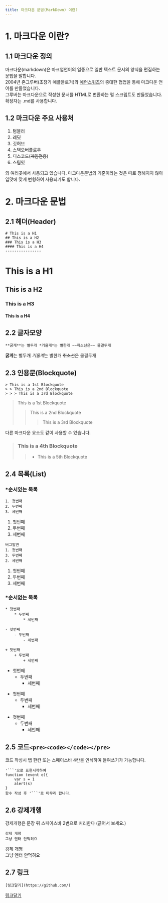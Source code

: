 ```yaml
---
title: 마크다운 문법(MarkDown) 이란?
---
```


# 1. 마크다운 이란?

## 1.1 마크다운 정의
마크다운(markdown)은 마크업언어의 일종으로 일반 텍스트 문서의 양식을 편집하는 문법을 말합니다.  
2004년 존그루버(초창기 애플블로거)와 [에런스워츠](https://ko.wikipedia.org/wiki/%EC%97%90%EB%9F%B0_%EC%8A%A4%EC%9B%8C%EC%B8%A0)의 중대한 협업을 통해 마크다운 언어를 만들었습니다.  
그루버는 마크다운으로 작성한 문서를 HTML로 변환하는 펄 스크립트도 만들었습니다.  
확장자는 .md를 사용합니다.

## 1.2 마크다운 주요 사용처
1. 텀블러
2. 레딧
3. 깃허브
4. 스택오버플로우
5. 디스코드(~~게임전용~~)
6. 스팀잇

외 여러곳에서 사용되고 있습니다. 마크다운문법의 기준이라는 것은 따로 정해지지 않아 입맛에 맞게 변형하여 사용되기도 합니다.

# 2. 마크다운 문법
## 2.1 헤더(Header)
```
# This is a H1
## This is a H2
### This is a H3
#### This is a H4
----------------
```
# This is a H1
## This is a H2
### This is a H3
#### This is a H4

## 2.2 글자모양
```
**굵게**는 별두개 *기울게*는 별한개 ~~취소선은~~ 물결두개
```
**굵게**는 별두개 *기울게*는 별한개 ~~취소선은~~ 물결두개

## 2.3 인용문(Blockquote)
```
> This is a 1st Blockquote
> > This is a 2nd Blockquote
> > > This is a 3rd Blockquote
```
> This is a 1st Blockquote
> > This is a 2nd Blockquote
> > > This is a 3rd Blockquote

다른 마크다운 요소도 같이 사용할 수 있습니다.

> ### This is a 4th Blockquote
> > * This is a 5th Blockquote

## 2.4 목록(List)
### *순서있는 목록
```
1. 첫번째
2. 두번째
3. 세번째
```

1. 첫번째
2. 두번째
3. 세번째

```
버그발견
1. 첫번째
3. 두번째
2. 세번째
```
1. 첫번째
3. 두번째
2. 세번째

### *순서없는 목록
```
* 첫번째
	* 두번째
		* 세번째

- 첫번째
	- 두번째
		- 세번째

+ 첫번째
	+ 두번째
		+ 세번째
```

* 첫번째
	* 두번째
		* 세번째

- 첫번째
	- 두번째
		- 세번째

+ 첫번째
	+ 두번째
		+ 세번째

## 2.5 코드```<pre><code></code></pre>```
코드 작성시 탭 한칸 또는 스페이스바 4칸을 인식하여 들여쓰기가 가능합니다.
```
'```'으로 표현시작하여
function (event e){
	var s = 1
	alert(s)
}
함수 작성 후 '```'로 마무리 합니다.
```

## 2.6 강제개행
강제개행은 문장 뒤 스페이스바 2번으로 처리한다 (긁어서 보세요.)
```
강제 개행  
그냥 엔터 안먹혀요  
```
강제 개행  
그냥 엔터 안먹혀요

## 2.7 링크
```
[링크달기](https://github.com/)
```
[링크달기](https://github.com/)